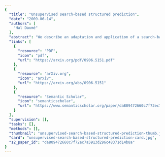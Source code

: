 ```yaml
---
{
  "title": "Unsupervised search-based structured prediction",
  "date": "2009-06-14",
  "authors": [
    "Hal Daumé"
  ],
  "abstract": "We describe an adaptation and application of a search-based structured prediction algorithm \"Searn\" to unsupervised learning problems. We show that it is possible to reduce unsupervised learning to supervised learning and demonstrate a high-quality un-supervised shift-reduce parsing model. We additionally show a close connection between unsupervised Searn and expectation maximization. Finally, we demonstrate the efficacy of a semi-supervised extension. The key idea that enables this is an application of the predict-self idea for unsupervised learning.",
  "links": [
    {
      "resource": "PDF",
      "icon": "pdf",
      "url": "https://arxiv.org/pdf/0906.5151.pdf"
    },
    {
      "resource": "arXiv.org",
      "icon": "arxiv",
      "url": "https://arxiv.org/abs/0906.5151"
    },
    {
      "resource": "Semantic Scholar",
      "icon": "semanticscholar",
      "url": "https://www.semanticscholar.org/paper/da809472660c7f72ec7a5913d296c48371d14b8a"
    }
  ],
  "supervision": [],
  "tasks": [],
  "methods": [],
  "thumbnail": "unsupervised-search-based-structured-prediction-thumb.jpg",
  "card": "unsupervised-search-based-structured-prediction-card.jpg",
  "s2_paper_id": "da809472660c7f72ec7a5913d296c48371d14b8a"
}
---
```


